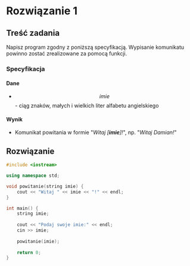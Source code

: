 # Rozwiązanie 1

## Treść zadania

Napisz program zgodny z poniższą specyfikacją. Wypisanie komunikatu powinno zostać zrealizowane za pomocą funkcji.

### Specyfikacja

#### Dane

* $$imie$$ - ciąg znaków, małych i wielkich liter alfabetu angielskiego

#### Wynik

* Komunikat powitania w formie "_Witaj \[**imie**]!_", np. "_Witaj Damian!_"

## Rozwiązanie

```cpp
#include <iostream>

using namespace std;

void powitanie(string imie) {
    cout << "Witaj " << imie << "!" << endl;
}

int main() {
    string imie;
    
    cout << "Podaj swoje imie:" << endl;
    cin >> imie;
    
    powitanie(imie);
    
    return 0;
}
```

